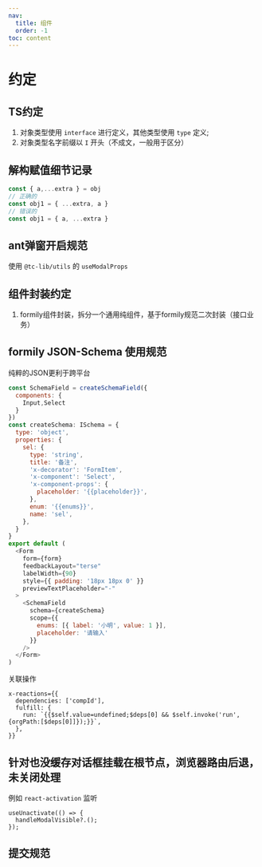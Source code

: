 ```yaml
---
nav: 
  title: 组件
  order: -1
toc: content
---
```


# 约定

## TS约定

1. 对象类型使用 `interface` 进行定义，其他类型使用 `type` 定义;
2. 对象类型名字前缀以 `I` 开头（不成文，一般用于区分）

## 解构赋值细节记录
```javascript
const { a,...extra } = obj
// 正确的 
const obj1 = { ...extra, a }
// 错误的
const obj1 = { a, ...extra }
```
## ant弹窗开启规范
使用 `@tc-lib/utils` 的 `useModalProps`

## 组件封装约定
1. formily组件封装，拆分一个通用纯组件，基于formily规范二次封装（接口业务）

## formily JSON-Schema 使用规范
纯粹的JSON更利于跨平台
```js
const SchemaField = createSchemaField({
  components: {
    Input,Select
  }
})
const createSchema: ISchema = {
  type: 'object',
  properties: {
    sel: {
      type: 'string',
      title: '备注',
      'x-decorator': 'FormItem',
      'x-component': 'Select',
      'x-component-props': {
        placeholder: '{{placeholder}}',
      },
      enum: '{{enums}}',
      name: 'sel',
    },
  }
}
export default (
  <Form
    form={form}
    feedbackLayout="terse"
    labelWidth={90}
    style={{ padding: '18px 18px 0' }}
    previewTextPlaceholder="-"
  >
    <SchemaField
      schema={createSchema}
      scope={{
        enums: [{ label: '小明', value: 1 }],
        placeholder: '请输入'
      }}
    />
  </Form>
)
```
关联操作
```
x-reactions={{
  dependencies: ['compId'],
  fulfill: {
    run: `{{$self.value=undefined;$deps[0] && $self.invoke('run',{orgPath:[$deps[0]]});}}`,
  },
}}
```
## 针对也没缓存对话框挂载在根节点，浏览器路由后退，未关闭处理
例如 `react-activation` 监听
```
useUnactivate(() => {
  handleModalVisible?.();
});
```
## 提交规范
